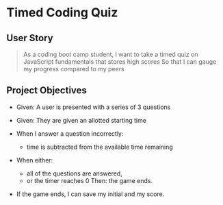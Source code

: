 # Timed Coding Quiz


## User Story 

> As a coding boot camp student, I want to take a timed quiz 
> on JavaScript fundamentals that stores high scores
> So that I can gauge my progress compared to my peers

## Project Objectives

* Given: A user is presented with a series of 3 questions
* Given: They are given an allotted starting time

* When I answer a question incorrectly:
  * time is subtracted from the available time remaining
* When either:
  * all of the questions are answered,
  * or the timer reaches 0
  Then:
    the game ends.
* If the game ends, I can save my initial and my score.




